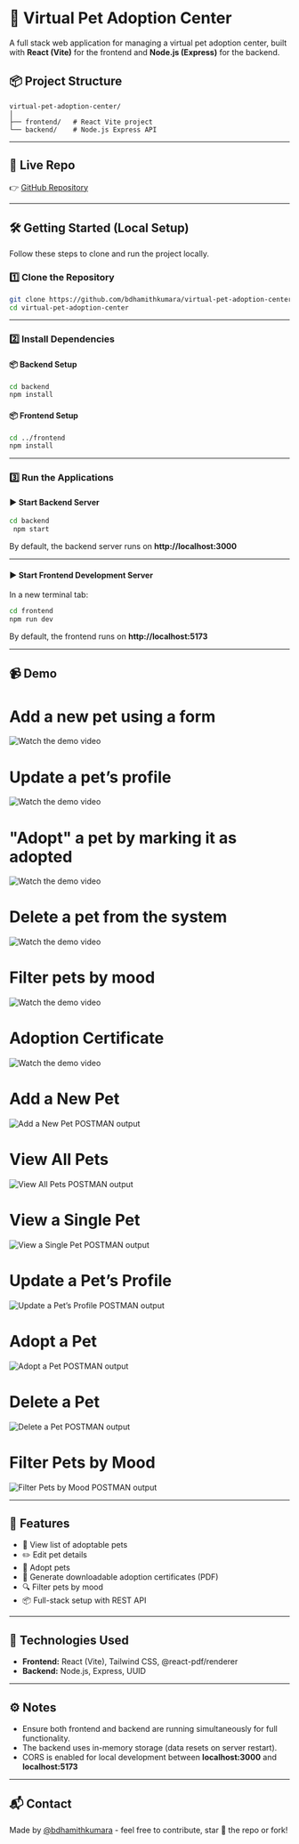 
# 🐾 Virtual Pet Adoption Center

A full stack web application for managing a virtual pet adoption center, built with **React (Vite)** for the frontend and **Node.js (Express)** for the backend.

## 📦 Project Structure

```
virtual-pet-adoption-center/
│
├── frontend/   # React Vite project
└── backend/    # Node.js Express API
```

---

## 🚀 Live Repo

👉 [GitHub Repository](https://github.com/bdhamithkumara/virtual-pet-adoption-center)

---

## 🛠️ Getting Started (Local Setup)

Follow these steps to clone and run the project locally.

### 1️⃣ Clone the Repository

```bash
git clone https://github.com/bdhamithkumara/virtual-pet-adoption-center.git
cd virtual-pet-adoption-center
```

---

### 2️⃣ Install Dependencies

#### 📦 Backend Setup

```bash
cd backend
npm install
```

#### 📦 Frontend Setup

```bash
cd ../frontend
npm install
```

---

### 3️⃣ Run the Applications

#### ▶️ Start Backend Server

```bash
cd backend
 npm start
```

By default, the backend server runs on **http://localhost:3000**

---

#### ▶️ Start Frontend Development Server

In a new terminal tab:

```bash
cd frontend
npm run dev
```

By default, the frontend runs on **http://localhost:5173**

---

## 📹 Demo

   # Add a new pet using a form  
   ![Watch the demo video](https://i.ibb.co/HD2TfM5f/insert-ezgif-com-video-to-gif-converter.gif)

   # Update a pet’s profile   
   ![Watch the demo video](https://i.ibb.co/pvptKtBd/update-ezgif-com-video-to-gif-converter.gif)
   
   # "Adopt" a pet by marking it as adopted   
   ![Watch the demo video](https://i.ibb.co/0Vvd2Gdn/adopted-ezgif-com-video-to-gif-converter.gif)

   # Delete a pet from the system   
   ![Watch the demo video](https://i.ibb.co/jPnZBTtY/delete-ezgif-com-video-to-gif-converter.gif)

   # Filter pets by mood   
   ![Watch the demo video](https://i.ibb.co/Ng063x6j/filter-ezgif-com-video-to-gif-converter.gif)

   # Adoption Certificate
   ![Watch the demo video](https://i.ibb.co/pj212Lyk/certificate-ezgif-com-video-to-gif-converter.gif)

   # Add a New Pet  
   ![Add a New Pet POSTMAN output](https://i.ibb.co/Q3Ww2DX7/Untitled.png)

   # View All Pets 
   ![View All Pets POSTMAN output](https://i.ibb.co/XZMfDXgx/Screenshot-2025-05-03-135555.png)

   # View a Single Pet   
   ![View a Single Pet POSTMAN output](https://i.ibb.co/ds30DghC/3.png)

   # Update a Pet’s Profile  
   ![Update a Pet’s Profile POSTMAN output](https://i.ibb.co/wrQYXX5f/4.png)

   # Adopt a Pet    
   ![Adopt a Pet POSTMAN output](https://i.ibb.co/9mTx0VCB/5.png)

   # Delete a Pet    
   ![Delete a Pet POSTMAN output](https://i.ibb.co/xtsFqZ2S/6.png)

   # Filter Pets by Mood      
   ![Filter Pets by Mood POSTMAN output](https://i.ibb.co/dwgkG5wz/7.png)

---

## 📖 Features

- 🐶 View list of adoptable pets
- ✏️ Edit pet details
- 🐾 Adopt pets
- 📄 Generate downloadable adoption certificates (PDF)
- 🔍 Filter pets by mood
- 📦 Full-stack setup with REST API

---

## 📜 Technologies Used

- **Frontend:** React (Vite), Tailwind CSS, @react-pdf/renderer
- **Backend:** Node.js, Express, UUID

---

## ⚙️ Notes

- Ensure both frontend and backend are running simultaneously for full functionality.
- The backend uses in-memory storage (data resets on server restart).
- CORS is enabled for local development between **localhost:3000** and **localhost:5173**

---

## 📬 Contact

Made by [@bdhamithkumara](https://github.com/bdhamithkumara) - feel free to contribute, star 🌟 the repo or fork!
